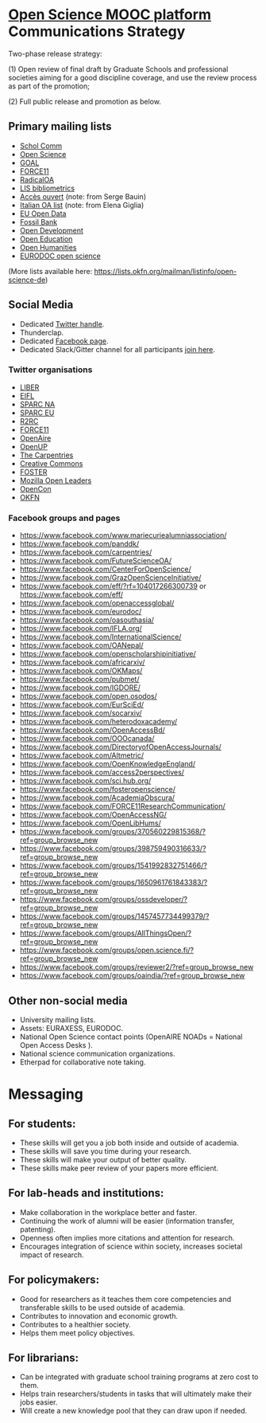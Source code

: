 # [Open Science MOOC platform](https://opensciencemooc.eu/) Communications Strategy

Two-phase release strategy: 

(1) Open review of final draft by Graduate Schools and professional societies aiming for a good discipline coverage, and use the review process as part of the promotion;

(2) Full public release and promotion as below.

## Primary mailing lists

* [Schol Comm](mailto:scholcomm@lists.ala.org)
* [Open Science](mailto:open-science@lists.okfn.org)
* [GOAL](mailto:goal@eprints.org)
* [FORCE11](mailto:f11discussion@force11.org)
* [RadicalOA](mailto:RADICALOPENACCESS@JISCMAIL.AC.UK)
* [LIS bibliometrics](mailto:LIS-BIBLIOMETRICS@JISCMAIL.AC.UK)
* [Accès ouvert](mailto:accesouvert@groupes.renater.fr) (note: from Serge Bauin)
* [Italian OA list](mailto:oa-italia@openarchives.it) (note: from Elena Giglia)
* [EU Open Data](mailto:euopendata@lists.okfn.org)
* [Fossil Bank](mailto:fossil-bank@lists.okfn.org)
* [Open Development](mailto:open-development@lists.okfn.org)
* [Open Education](mailto:open-education@lists.okfn.org)
* [Open Humanities](mailto:open-humanities@lists.okfn.org)
* [EURODOC open science](mailto:open-science@eurodoc.net)

(More lists available here: https://lists.okfn.org/mailman/listinfo/open-science-de)

## Social Media
- Dedicated [Twitter handle](https://twitter.com/OpenScienceMOOC).
- Thunderclap.
- Dedicated [Facebook page](https://www.facebook.com/OpenScienceMOOC/).
- Dedicated Slack/Gitter channel for all participants [join here](https://osmooc.herokuapp.com/).

### Twitter organisations

* [LIBER](https://twitter.com/LIBEReurope)
* [EIFL](https://twitter.com/EIFLnet)
* [SPARC NA](https://twitter.com/sparc_na)
* [SPARC EU](https://twitter.com/sparc_eu)
* [R2RC](https://twitter.com/R2RC)
* [FORCE11](https://twitter.com/force11rescomm)
* [OpenAire](https://twitter.com/OpenAIRE_eu)
* [OpenUP](https://twitter.com/projectopenup)
* [The Carpentries](https://twitter.com/thecarpentries)
* [Creative Commons](https://twitter.com/creativecommons)
* [FOSTER](https://twitter.com/fosterscience)
* [Mozilla Open Leaders](https://twitter.com/mozopenleaders)
* [OpenCon](https://twitter.com/open_con)
* [OKFN](https://twitter.com/OKFN)

### Facebook groups and pages
* https://www.facebook.com/www.mariecuriealumniassociation/
* https://www.facebook.com/panddk/
* https://www.facebook.com/carpentries/
* https://www.facebook.com/FutureScienceOA/
* https://www.facebook.com/CenterForOpenScience/
* https://www.facebook.com/GrazOpenScienceInitiative/
* https://www.facebook.com/eff/?rf=104017266300739 or https://www.facebook.com/eff/
* https://www.facebook.com/openaccessglobal/
* https://www.facebook.com/eurodoc/
* https://www.facebook.com/oasouthasia/
* https://www.facebook.com/IFLA.org/
* https://www.facebook.com/InternationalScience/
* https://www.facebook.com/OANepal/
* https://www.facebook.com/openscholarshipinitiative/
* https://www.facebook.com/africarxiv/
* https://www.facebook.com/OKMaps/
* https://www.facebook.com/pubmet/
* https://www.facebook.com/IGDORE/
* https://www.facebook.com/open.osodos/
* https://www.facebook.com/EurSciEd/
* https://www.facebook.com/socarxiv/
* https://www.facebook.com/heterodoxacademy/
* https://www.facebook.com/OpenAccessBd/
* https://www.facebook.com/OOOcanada/
* https://www.facebook.com/DirectoryofOpenAccessJournals/
* https://www.facebook.com/Altmetric/
* https://www.facebook.com/OpenKnowledgeEngland/
* https://www.facebook.com/access2perspectives/
* https://www.facebook.com/sci.hub.org/
* https://www.facebook.com/fosteropenscience/
* https://www.facebook.com/AcademiaObscura/
* https://www.facebook.com/FORCE11ResearchCommunication/
* https://www.facebook.com/OpenAccessNG/
* https://www.facebook.com/OpenLibHums/
* https://www.facebook.com/groups/370560229815368/?ref=group_browse_new
* https://www.facebook.com/groups/398759490316633/?ref=group_browse_new
* https://www.facebook.com/groups/1541992832751466/?ref=group_browse_new
* https://www.facebook.com/groups/1650961761843383/?ref=group_browse_new
* https://www.facebook.com/groups/ossdeveloper/?ref=group_browse_new
* https://www.facebook.com/groups/1457457734499379/?ref=group_browse_new
* https://www.facebook.com/groups/AllThingsOpen/?ref=group_browse_new
* https://www.facebook.com/groups/open.science.fi/?ref=group_browse_new
* https://www.facebook.com/groups/reviewer2/?ref=group_browse_new
* https://www.facebook.com/groups/oaindia/?ref=group_browse_new

## Other non-social media

- University mailing lists.
- Assets: EURAXESS, EURODOC.
- National Open Science contact points (OpenAIRE NOADs = National Open Access Desks ).
- National science communication organizations.
- Etherpad for collaborative note taking.

# Messaging

## For students:

- These skills will get you a job both inside and outside of academia.
- These skills will save you time during your research.
- These skills will make your output of better quality.
- These skills make peer review of your papers more efficient.

## For lab-heads and institutions:

- Make collaboration in the workplace better and faster.
- Continuing the work of alumni will be easier (information transfer, patenting).
- Openness often implies more citations and attention for research.
- Encourages integration of science within society, increases societal impact of research.

## For policymakers:

- Good for researchers as it teaches them core competencies and transferable skills to be used outside of academia.
- Contributes to innovation and economic growth.
- Contributes to a healthier society.
- Helps them meet policy objectives.

## For librarians:

- Can be integrated with graduate school training programs at zero cost to them.
- Helps train researchers/students in tasks that will ultimately make their jobs easier.
- Will create a new knowledge pool that they can draw upon if needed.
